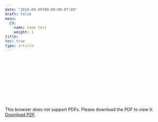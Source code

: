 ```yaml
---
date: "2018-09-09T00:00:00-07:00"
draft: false
menu:
  CV:
    name: name test
    weight: 1 
title: 
toc: true
type: article
---
```


<object data="CV.pdf" type="application/pdf" width="700px" height="700px">
    <embed src="cv.pdf">
        <p>This browser does not support PDFs. Please download the PDF to view it: <a href="CV.pdf">Download PDF</a>.</p>
    </embed>
</object>